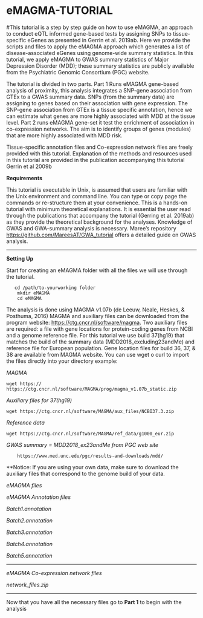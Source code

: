 # eMAGMA-TUTORIAL

#This tutorial is a step by step guide on how to use eMAGMA, an approach to conduct eQTL informed gene-based tests by assigning SNPs to tissue-specific eGenes as presented in Gerrin et al. 2019ab. Here we provide the scripts and files to apply the eMAGMA approach which generates a list of disease-associated eGenes using genome-wide summary statistics. In this tutorial, we apply eMAGMA to GWAS summary statistics of Major Depression Disorder (MDD); these summary statistics are publicly available from the Psychiatric Genomic Consortium (PGC) website. 

The tutorial is divided in two parts. Part 1 Runs eMAGMA gene-based analysis of proximity, this analysis integrates a SNP-gene association from GTEx to a GWAS summary data.  SNPs (from the summary data) are assigning to genes based on their association with gene expression. The SNP-gene association from GTEx is a tissue specific annotation, hence we can estimate what genes are more highly associated with MDD at the tissue level. Part 2 runs eMAGMA gene-set it test the enrichment of association in co-expression networks. The aim is to identify groups of genes (modules) that are more highly associated with MDD risk. 

Tissue-specific annotation files and Co-expression network files are freely provided with this tutorial. Explanation of the methods and resources used in this tutorial are provided in the publication accompanying this tutorial Gerrin et al 2009b

**Requirements** 

This tutorial is executable in Unix, is assumed that users are familiar with the Unix environment and command line. You can type or copy page the commands or re-structure them at your convenience. This is a hands-on tutorial with minimum theoretical explanations. It is essential the user read through the publications that accompany the tutorial (Gerring et al. 2019ab) as they provide the theoretical background for the analyses. Knowledge of GWAS and GWA-summary analysis is necessary. Maree’s repository https://github.com/MareesAT/GWA_tutorial offers a detailed guide on GWAS analysis.


*************************************



**Setting Up**


Start for creating an eMAGMA folder with all the files we will use through the tutorial.
       
       cd /path/to-yourworking folder
        mkdir eMAGMA
        cd eMAGMA
        
The analysis is done using MAGMA v1.07b (de Leeuw, Neale, Heskes, & Posthuma, 2016) MAGMA and auxiliary files can be downloaded from the program website: https://ctg.cncr.nl/software/magma. Two auxiliary files are required: a file with gene locations for protein-coding genes from NCBI and a genome reference file. For this tutorial we use build 37(hg19) that matches the build of the summary data (MDD2018_excluding23andMe) and reference file for European population. Gene location files for build 36, 37, & 38 are available from MAGMA website. You can use wget o curl to import the files directly into your directory example:



*MAGMA*
    
    wget https:// https://ctg.cncr.nl/software/MAGMA/prog/magma_v1.07b_static.zip

*Auxiliary files for 37(hg19)*
        
    wget https://ctg.cncr.nl/software/MAGMA/aux_files/NCBI37.3.zip

*Reference data*
    
    wget https://ctg.cncr.nl/software/MAGMA/ref_data/g1000_eur.zip

*GWAS summary = MDD2018_ex23andMe from PGC web site*
        
        https://www.med.unc.edu/pgc/results-and-downloads/mdd/
        
        
**Notice: If you are using your own data, make sure to download the auxiliary files that correspond to the genome build of your data.




*eMAGMA files*


*eMAGMA Annotation files*



   *Batch1.annotation*
   
   *Batch2.annotation*
   
   *Batch3.annotation*
   
   *Batch4.annotation*
   
   *Batch5.annotation*
 
 
 
 *************************************

*eMAGMA Co-expression network files*

   *network_files.zip*



*************************************

Now that you have all the necessary files go to **Part 1** to begin with the analysis

